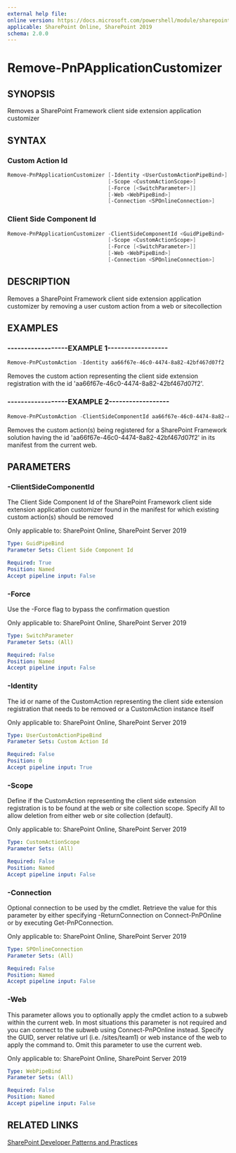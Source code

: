 ```yaml
---
external help file:
online version: https://docs.microsoft.com/powershell/module/sharepoint-pnp/remove-pnpapplicationcustomizer
applicable: SharePoint Online, SharePoint 2019
schema: 2.0.0
---
```


# Remove-PnPApplicationCustomizer

## SYNOPSIS
Removes a SharePoint Framework client side extension application customizer

## SYNTAX 

### Custom Action Id
```powershell
Remove-PnPApplicationCustomizer [-Identity <UserCustomActionPipeBind>]
                                [-Scope <CustomActionScope>]
                                [-Force [<SwitchParameter>]]
                                [-Web <WebPipeBind>]
                                [-Connection <SPOnlineConnection>]
```

### Client Side Component Id
```powershell
Remove-PnPApplicationCustomizer -ClientSideComponentId <GuidPipeBind>
                                [-Scope <CustomActionScope>]
                                [-Force [<SwitchParameter>]]
                                [-Web <WebPipeBind>]
                                [-Connection <SPOnlineConnection>]
```

## DESCRIPTION
Removes a SharePoint Framework client side extension application customizer by removing a user custom action from a web or sitecollection

## EXAMPLES

### ------------------EXAMPLE 1------------------
```powershell
Remove-PnPCustomAction -Identity aa66f67e-46c0-4474-8a82-42bf467d07f2
```

Removes the custom action representing the client side extension registration with the id 'aa66f67e-46c0-4474-8a82-42bf467d07f2'.

### ------------------EXAMPLE 2------------------
```powershell
Remove-PnPCustomAction -ClientSideComponentId aa66f67e-46c0-4474-8a82-42bf467d07f2 -Scope web
```

Removes the custom action(s) being registered for a SharePoint Framework solution having the id 'aa66f67e-46c0-4474-8a82-42bf467d07f2' in its manifest from the current web.

## PARAMETERS

### -ClientSideComponentId
The Client Side Component Id of the SharePoint Framework client side extension application customizer found in the manifest for which existing custom action(s) should be removed

Only applicable to: SharePoint Online, SharePoint Server 2019

```yaml
Type: GuidPipeBind
Parameter Sets: Client Side Component Id

Required: True
Position: Named
Accept pipeline input: False
```

### -Force
Use the -Force flag to bypass the confirmation question

Only applicable to: SharePoint Online, SharePoint Server 2019

```yaml
Type: SwitchParameter
Parameter Sets: (All)

Required: False
Position: Named
Accept pipeline input: False
```

### -Identity
The id or name of the CustomAction representing the client side extension registration that needs to be removed or a CustomAction instance itself

Only applicable to: SharePoint Online, SharePoint Server 2019

```yaml
Type: UserCustomActionPipeBind
Parameter Sets: Custom Action Id

Required: False
Position: 0
Accept pipeline input: True
```

### -Scope
Define if the CustomAction representing the client side extension registration is to be found at the web or site collection scope. Specify All to allow deletion from either web or site collection (default).

Only applicable to: SharePoint Online, SharePoint Server 2019

```yaml
Type: CustomActionScope
Parameter Sets: (All)

Required: False
Position: Named
Accept pipeline input: False
```

### -Connection
Optional connection to be used by the cmdlet. Retrieve the value for this parameter by either specifying -ReturnConnection on Connect-PnPOnline or by executing Get-PnPConnection.

Only applicable to: SharePoint Online, SharePoint Server 2019

```yaml
Type: SPOnlineConnection
Parameter Sets: (All)

Required: False
Position: Named
Accept pipeline input: False
```

### -Web
This parameter allows you to optionally apply the cmdlet action to a subweb within the current web. In most situations this parameter is not required and you can connect to the subweb using Connect-PnPOnline instead. Specify the GUID, server relative url (i.e. /sites/team1) or web instance of the web to apply the command to. Omit this parameter to use the current web.

Only applicable to: SharePoint Online, SharePoint Server 2019

```yaml
Type: WebPipeBind
Parameter Sets: (All)

Required: False
Position: Named
Accept pipeline input: False
```

## RELATED LINKS

[SharePoint Developer Patterns and Practices](https://aka.ms/sppnp)